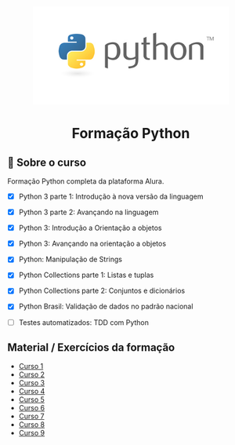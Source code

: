 <p align="center">
  <img src="/imagens/python.jpeg" alt="python" width=400 height=200>
</p>

<h1 align="center">
    Formação Python
</h1>
 

## :notebook_with_decorative_cover: Sobre o curso

Formação Python completa da plataforma Alura.
 - [x] Python 3 parte 1: Introdução à nova versão da linguagem
 - [x] Python 3 parte 2: Avançando na linguagem
 - [x] Python 3: Introdução a Orientação a objetos
 - [x] Python 3: Avançando na orientação a objetos
 - [x] Python: Manipulação de Strings
 - [x] Python Collections parte 1: Listas e tuplas
 - [x] Python Collections parte 2: Conjuntos e dicionários
 - [x] Python Brasil: Validação de dados no padrão nacional
 - [ ] Testes automatizados: TDD com Python


## Material / Exercícios da formação
 - [Curso 1][1]
 - [Curso 2][2]
 - [Curso 3][3]
 - [Curso 4][4]
 - [Curso 5][5]
 - [Curso 6][6]
 - [Curso 7][7]
 - [Curso 8][8]
 - [Curso 9][9]
 
[1]: https://github.com/amandazk/estudo-python/tree/main/curso-1
[2]: https://github.com/amandazk/estudo-python/tree/main/curso-2
[3]: https://github.com/amandazk/estudo-python/tree/main/curso-3
[4]: https://github.com/amandazk/estudo-python/tree/main/curso-4
[5]: https://github.com/amandazk/estudo-python/tree/main/curso-5
[6]: https://github.com/amandazk/estudo-python/tree/main/curso-6
[7]: https://github.com/amandazk/estudo-python/tree/main/curso-7
[8]: https://github.com/amandazk/estudo-python/tree/main/curso-8
[9]: https://github.com/amandazk/estudo-python/tree/main/curso-9

